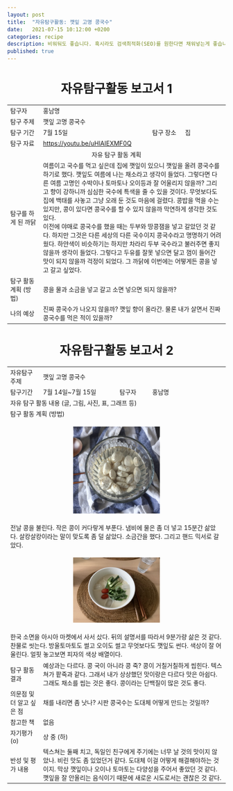 ```yaml
---
layout: post
title:  "자유탐구활동: 깻잎 고명 콩국수"
date:   2021-07-15 10:12:00 +0200
categories: recipe
description: 비워둬도 좋습니다. 혹시라도 검색최적화(SEO)를 원한다면 채워넣는게 좋습니다.
published: true
---
```

 
<h1 style='text-align:center;font-weight:bold;'>자유탐구활동 보고서 1</h1>

<table>
  <tr>
    <td style="width: 15%;">탐구자</td>
    <td style="width: 85%;" colspan=3>홍남명</td>
  </tr>
  <tr>
    <td>탐구 주제</td>
    <td colspan=3>깻잎 고명 콩국수 </td>
  </tr>
  <tr>
    <td>탐구 기간</td>
    <td style="width: 50%;" >7월 15일</td>
    <td style="width: 15%;" >탐구 장소</td>
    <td style="width: 20%;" >집 </td>
  </tr>

  <tr>
    <td>탐구 자료</td>
    <td colspan=3><a href="https://youtu.be/uHlAIEXMF0Q">https://youtu.be/uHlAIEXMF0Q</a></td>
  </tr>
  <tr>
    <td colspan=4 style='text-align:center'>자유 탐구 활동 계획</td>
  </tr>
  <tr>
    <td>탐구를 하게 된 까닭</td>
    <td colspan=3>여름이고 국수를 먹고 싶은데 집에 깻잎이 있으니 깻잎을 올려 콩국수를 하기로 했다. 깻잎도 여름에 나는 채소라고 생각이 들었다. 그렇다면 다른 여름 고명인 수박이나 토마토나 오이등과 잘 어울리지 않을까? 그리고 향이 강하니까 심심한 국수에 특색을 줄 수 있을 것이다. 무엇보다도 집에 백태를 사놓고 그냥 오래 둔 것도 마음에 걸렸다. 콩밥을 먹을 수는 있지만, 콩이 있다면 콩국수를 할 수 있지 않을까 막연하게 생각한 것도 있다.<br> 이전에 야매로 콩국수를 했을 때는 두부와 땅콩잼을 넣고 갈았던 것 같다. 하지만 그것은 다른 세상의 다른 국수이지 콩국수라고 명명하기 어려웠다. 하얀색이 비슷하기는 하지만 차라리 두부 국수라고 불러주면 좋지 않을까 생각이 들었다. 그렇다고 두유를 잘못 넣으면 달고 껌이 들어간 맛이 되지 않을까 걱정이 되었다. 그 까닭에 이번에는 어떻게든 콩을 넣고 갈고 싶었다. 
</td>
  </tr>
  <tr>
    <td>탐구 활동 계획 (방법)</td>
    <td colspan=3>
    콩을 물과 소금을 넣고 갈고 소면 넣으면 되지 않을까? 
    </td>
  </tr>
  <tr>
    <td>나의 예상</td>
    <td colspan=3>진짜 콩국수가 나오지 않을까? 깻잎 향이 올라간. 물론 내가 살면서 진짜 콩국수를 먹은 적이 있을까? 
    </td>
  </tr>
</table>
   
<h1 style='text-align:center;font-weight:bold;'>자유탐구활동 보고서 2</h1> 

<table>
  <tr>
    <td style="width: 15%;">자유탐구주제</td>
    <td style="width: 85%;" colspan=3>깻잎 고명 콩국수</td>
  </tr>
  <tr>
    <td style="width: 15%;">탐구기간</td>
    <td style="width: 35%;">7월 14일~7월 15일</td>
    <td style="width: 15%;">탐구자</td>
    <td style="width: 35%;">홍남명</td>
  </tr>
  <tr>
    <td colspan=4> 자유 탐구 활동 내용 (글, 그림, 사진, 표, 그래프 등)</td>
  </tr>
  <tr>
    <td colspan=4>탐구 활동 계획 (방법)</td>
  </tr>
  <tr>
     <td colspan=4>
       <p align="center">
     <img src="/asset/images/perilla-kongguksu-bean.jpg" width="200px" />
     </p>
     </td>
  </tr>
  <tr>
  <td colspan=4>
     전날 콩을 불린다. 작은 콩이 커다랗게 부푼다. 냄비에 물은 좀 더 넣고 15분간 삶았다. 살캉살캉이라는 말이 맞도록 좀 덜 삶았다. 소금간을 했다. 그리고 핸드 믹서로 갈았다. 
 </td>
  </tr>
  <tr>
   <td colspan=4> 
     <p align="center">
     <img src="/asset/images/perilla-kongguksu-finish.jpg" width="200px" />
     </p>
   </td>
  </tr>
  <tr>
   <td colspan=4> 
    한국 소면을 아시아 마켓에서 사서 샀다. 뒤의 설명서를 따라서 9분가량 삶은 것 같다. 찬물로 씻는다. 방울토마토도 썰고 오이도 썰고 무엇보다도 깻잎도 썬다. 색상이 잘 어울린다. 얼핏 놓고보면 피자의 색상 배열이다. 
   </td>
  </tr>

  <tr>
    <td style="width: 15%;">탐구 활동 결과</td>
    <td style="width: 85%;" colspan=3> 예상과는 다르다. 콩 국이 아니라 콩 죽? 콩이 거칠거칠하게 씹힌다. 텍스쳐가 팥죽과 같다. 그래서 내가 상상했던 맛이랑은 다르다 맛은 아쉽다. <br> 그래도 채소를 씹는 것은 좋다. 콩이라는 단백질이 많은 것도 좋다. 
 </td>
  </tr>
  <tr>
    <td style="width: 15%;">의문점 및 더 알고 싶은 점</td>
    <td style="width: 85%;" colspan=3> 채를 내리면 좀 낫나? 시판 콩국수는 도대체 어떻게 만드는 것일까?
 </td>
  </tr>
  <tr>
    <td style="width: 15%;">참고한 책</td>
    <td style="width: 85%;" colspan=3> 없음 </td>
  </tr>
  <tr>
    <td style="width: 15%;">자기평가(o)</td>
    <td style="width: 85%;" colspan=3> 상 중 (하) </td>
  </tr>
  <tr>
    <td style="width: 15%;">반성 및 평가 내용</td>
    <td style="width: 85%;" colspan=3> 텍스쳐는 둘째 치고, 독일인 친구에게 주기에는 너무 날 것의 맛이지 않았나. 비린 맛도 좀 있었던거 같다. 도대체 이걸 어떻게 해결해야하는 것이지. 막상 깻잎이나 오이나 토마토는 다양성을 주어서 좋았던 것 같다. 깻잎을 잘 안올리는 음식이기 때문에 새로운 시도로서는 괜찮은 것 같다.  </td>
  </tr>
</table>
